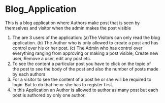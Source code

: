 # Blog_Application
This is a blog application where Authors make post that is seen by themselves and visitor when the admin makes the post visible


1. The are 3 users of the application: (a)The Visitors can only read the blog application. (b) The Author who is only allowed to create a post and has control over his or her post. 
(c) The Admin who has control over everything ranging from approving or making a post visible, Create new user, Remove a user, edit any post etc.
2. To see the content a particular post you have to click on the topic of the post to see the body of the post and also the number of posts made by each authors 
3. For a visitor to see the content of a post he or she will be required to login. But to do that he or she has to register first.
4. In this Application an Author is allowed to author as many post but each post is authored by only one author. 
